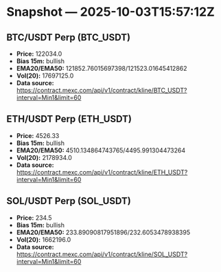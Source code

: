 # Snapshot — 2025-10-03T15:57:12Z

## BTC/USDT Perp (BTC_USDT)
- **Price:** 122034.0
- **Bias 15m:** bullish
- **EMA20/EMA50:** 121852.76015697398/121523.01645412862
- **Vol(20):** 17697125.0
- **Data source:** https://contract.mexc.com/api/v1/contract/kline/BTC_USDT?interval=Min1&limit=60

## ETH/USDT Perp (ETH_USDT)
- **Price:** 4526.33
- **Bias 15m:** bullish
- **EMA20/EMA50:** 4510.134864743765/4495.991304473264
- **Vol(20):** 2178934.0
- **Data source:** https://contract.mexc.com/api/v1/contract/kline/ETH_USDT?interval=Min1&limit=60

## SOL/USDT Perp (SOL_USDT)
- **Price:** 234.5
- **Bias 15m:** bullish
- **EMA20/EMA50:** 233.89090817951896/232.6053478938395
- **Vol(20):** 1662196.0
- **Data source:** https://contract.mexc.com/api/v1/contract/kline/SOL_USDT?interval=Min1&limit=60
